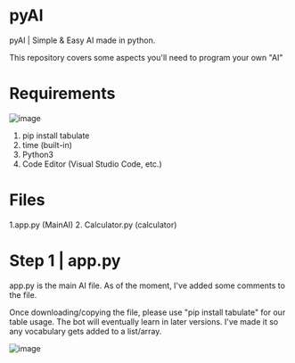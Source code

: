# pyAI
pyAI | Simple &amp; Easy AI made in python.


This repository covers some aspects you'll need to program your own "AI"

# Requirements
![image](https://user-images.githubusercontent.com/124404225/216718745-5b63600b-f221-41dc-90a5-f1d17d57f664.png)

1. pip install tabulate
2. time (built-in)
3. Python3
4. Code Editor (Visual Studio Code, etc.)

# Files
1.app.py (MainAI)
2. Calculator.py (calculator)

# Step 1 | app.py
app.py is the main AI file. 
As of the moment, I've added some comments to the file.

Once downloading/copying the file, please use "pip install tabulate" for our table usage.
The bot will eventually learn in later versions. I've made it so any vocabulary gets added to a list/array.

![image](https://user-images.githubusercontent.com/124404225/216718665-64d47ffe-5324-4e5a-a284-189bd4051fb8.png)
